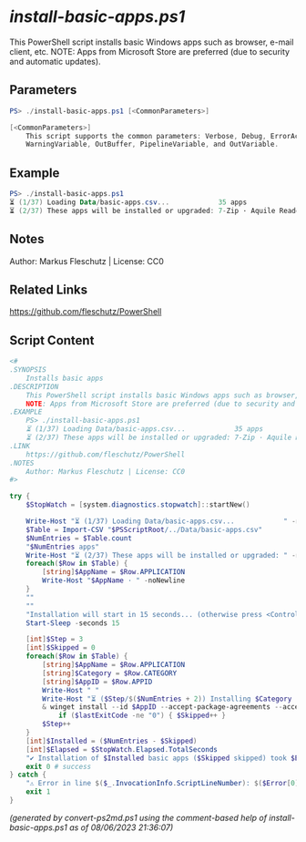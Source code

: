 *install-basic-apps.ps1*
================

This PowerShell script installs basic Windows apps such as browser, e-mail client, etc.
NOTE: Apps from Microsoft Store are preferred (due to security and automatic updates).

Parameters
----------
```powershell
PS> ./install-basic-apps.ps1 [<CommonParameters>]

[<CommonParameters>]
    This script supports the common parameters: Verbose, Debug, ErrorAction, ErrorVariable, WarningAction, 
    WarningVariable, OutBuffer, PipelineVariable, and OutVariable.
```

Example
-------
```powershell
PS> ./install-basic-apps.ps1
⏳ (1/37) Loading Data/basic-apps.csv...            35 apps
⏳ (2/37) These apps will be installed or upgraded: 7-Zip · Aquile Reader ...

```

Notes
-----
Author: Markus Fleschutz | License: CC0

Related Links
-------------
https://github.com/fleschutz/PowerShell

Script Content
--------------
```powershell
<#
.SYNOPSIS
	Installs basic apps
.DESCRIPTION
	This PowerShell script installs basic Windows apps such as browser, e-mail client, etc.
	NOTE: Apps from Microsoft Store are preferred (due to security and automatic updates). 
.EXAMPLE
	PS> ./install-basic-apps.ps1
	⏳ (1/37) Loading Data/basic-apps.csv...            35 apps
	⏳ (2/37) These apps will be installed or upgraded: 7-Zip · Aquile Reader ...
.LINK
	https://github.com/fleschutz/PowerShell
.NOTES
	Author: Markus Fleschutz | License: CC0
#>

try {
	$StopWatch = [system.diagnostics.stopwatch]::startNew()

	Write-Host "⏳ (1/37) Loading Data/basic-apps.csv...            " -noNewline
	$Table = Import-CSV "$PSScriptRoot/../Data/basic-apps.csv"
	$NumEntries = $Table.count
	"$NumEntries apps"
	Write-Host "⏳ (2/37) These apps will be installed or upgraded: " -noNewline
	foreach($Row in $Table) {
		[string]$AppName = $Row.APPLICATION
		Write-Host "$AppName · " -noNewline
	}
	""
	""
	"Installation will start in 15 seconds... (otherwise press <Control> <C> to abort)"
	Start-Sleep -seconds 15

	[int]$Step = 3
	[int]$Skipped = 0
	foreach($Row in $Table) {
		[string]$AppName = $Row.APPLICATION
		[string]$Category = $Row.CATEGORY
		[string]$AppID = $Row.APPID
		Write-Host " "
		Write-Host "⏳ ($Step/$($NumEntries + 2)) Installing $Category '$AppName'..."
		& winget install --id $AppID --accept-package-agreements --accept-source-agreements
        	if ($lastExitCode -ne "0") { $Skipped++ }
		$Step++
	}
	[int]$Installed = ($NumEntries - $Skipped)
	[int]$Elapsed = $StopWatch.Elapsed.TotalSeconds
	"✔️ Installation of $Installed basic apps ($Skipped skipped) took $Elapsed sec"
	exit 0 # success
} catch {
	"⚠️ Error in line $($_.InvocationInfo.ScriptLineNumber): $($Error[0])"
	exit 1
}
```

*(generated by convert-ps2md.ps1 using the comment-based help of install-basic-apps.ps1 as of 08/06/2023 21:36:07)*
